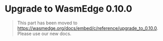 # Upgrade to WasmEdge 0.10.0

> This part has been moved to  <https://wasmedge.org/docs/embed/c/reference/upgrade_to_0.10.0>. Please use our new docs.
